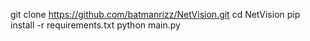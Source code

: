 git clone https://github.com/batmanrizz/NetVision.git
cd NetVision
pip install -r requirements.txt
python main.py